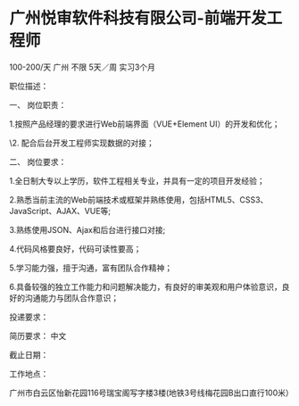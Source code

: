 # 广州悦审软件科技有限公司-前端开发工程师

100-200/天 广州 不限 5天／周 实习3个月

职位描述：

一、 岗位职责：

1.按照产品经理的要求进行Web前端界面（VUE+Element UI）的开发和优化；

\2. 配合后台开发工程师实现数据的对接；

二、 岗位要求：

1.全日制大专以上学历，软件工程相关专业，并具有一定的项目开发经验；

2.熟悉当前主流的Web前端技术或框架并熟练使用，包括HTML5、CSS3、JavaScript、AJAX、VUE等;

3.熟练使用JSON、Ajax和后台进行接口对接;

4.代码风格要良好，代码可读性要高；

5.学习能力强，擅于沟通，富有团队合作精神；

6.具备较强的独立工作能力和问题解决能力，有良好的审美观和用户体验意识，良好的沟通能力与团队合作意识；

投递要求：

简历要求： 中文

截止日期：

工作地点：

广州市白云区怡新花园116号瑞宝阁写字楼3楼(地铁3号线梅花园B出口直行100米）